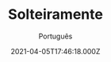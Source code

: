 ---
id: '2a5eb356-cd6e-47bb-b449-959c87e0d693'
type: 'movie' # Filme, Série, Anime
title: "Solteiramente"
synopsis: ["Uma especialista em redes sociais não consegue parar de pensar no ex. Ainda bem que ela pode contar com a melhor amiga para aprender a curtir a vida de solteira.",
]
originalTitle: "Seriously Single"
date: '2021-04-05T17:46:18.000Z'
update: '2021-04-05T17:46:18.000Z'
releaseDate: '2020-07-31T03:00:00.000Z'
imdb:
  rating: '4.4' # 8.5
  id: '' # tt0470752
duration: '1h 47 Min'
trailer:
  urls: [
    'oZSislRADm4',
  ]
tags: ['1080p']
genre: ['Comédia', 'Romance'] #
quality: 'WEB-DL' # BluRay, WEB-DL, HDTV, WEB-DL4K, WEB-DLe
format: 'Mp4' # MKV, MP4, TS
audio: 'Português, Inglês' # Dublado, Legendado, Dual Audio, Dub & Leg
subtitle: 'Português' # Português, inglês,
size: '2.04 GB' # 4.8 GB
audioQuality: 10
videoQuality: 10
directors: []
#  - name: 'Lana Wachowski'
#    image: ''
#  - name: 'Lilly Wachowski'
#    image: ''
cast: []
#  - name: 'Keanu Reeves'
#    image: ''
#    characterName: 'Neo'
writers: []
#  - name: ''
#    image: ''
maturityRating:
  age: '' # L , 10, 12, 14, 16, 18
  topics: [''] # Violence, Illegal drugs, Inappropriate Language, Legal Drugs, Sexual Content, Extreme Violence
###########################################
download:
  
  - url: 'magnet:?xt=urn:btih:6f464fe41136402c123a484b9fc7f63bf8ac8b5d&dn=LAPUMiA.Org%20-%20Solteiramente.2020.1080p.NF.WEB-DL.H264-DUAL&tr=udp%3a%2f%2ftracker.opentrackr.org%3a1337%2fannounce&tr=udp%3a%2f%2ftracker.openbittorrent.com%3a80%2fannounce&tr=udp%3a%2f%2ftracker.trackerfix.com%3a80%2fannounce&tr=udp%3a%2f%2ftracker.coppersurfer.tk%3a6969%2fannounce&tr=udp%3a%2f%2ftracker.leechers-paradise.org%3a6969%2fannounce&tr=udp%3a%2f%2feddie4.nl%3a6969%2fannounce&tr=udp%3a%2f%2fp4p.arenabg.com%3a1337%2fannounce&tr=udp%3a%2f%2fexplodie.org%3a6969%2fannounce&tr=udp%3a%2f%2fzer0day.ch%3a1337%2fannounce'
    resolution: '1080p' # 720p, 1080p, 4K,
    audio: 'Dual Áudio' # Dublado, Legendado, Dual Audio
    size: '' # 4.8 GB
    quality: '' # BluRay, WEB-DL
    format: '' # MKV
images:
  cover: '/assets/movies/solteiramente.jpg'
  background: '/assets/movies/'
---